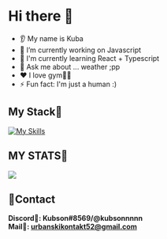 # Hi there 👋
* 👂 My name is Kuba
* 🔭 I’m currently working on Javascript
* 🤖 I'm currently learning React + Typescript
* 💬 Ask me about ... weather ;pp
* ❤️ I love gym🏋️‍♂️
* ⚡ Fun fact: I'm just a human :)

## My Stack💼
[![My Skills](https://skills.thijs.gg/icons?i=html,css,scss,bootstrap,,git,gh,js,ts,react)](https://skills.thijs.gg)

## MY STATS🤖
<img src="https://github-readme-stats.vercel.app/api?username=kubson52&show_icons=true&theme=dark"/>

## 🎇Contact
**Discord🏹: Kubson#8569/@kubsonnnnn**
<br>
**Mail📩: urbanskikontakt52@gmail.com**
